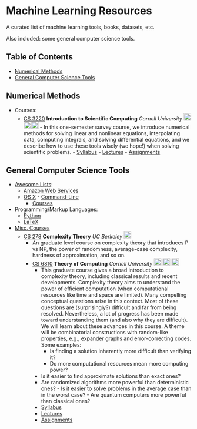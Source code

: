 # Machine Learning Resources
A curated list of machine learning tools, books, datasets, etc.

Also included: some general computer science tools.

## Table of Contents

- [Numerical Methods](#numerical-methods)
- [General Computer Science Tools](#general-computer-science-tools)

## Numerical Methods

- Courses:
  - [CS 3220](http://www.cs.cornell.edu/~bindel/class/cs3220-s12/) **Introduction to Scientific Computing** *Cornell University* <img src="https://assets-cdn.github.com/images/icons/emoji/unicode/1f4bb.png" width="20" height="20" alt="Assignments" title="Assignments" /> <img src="https://assets-cdn.github.com/images/icons/emoji/unicode/1f4dd.png" width="20" height="20" alt="Lecture Notes" title="Lecture Notes" /><img src="https://assets-cdn.github.com/images/icons/emoji/unicode/1f4da.png" width="20" height="20" alt="Readings" title="Readings" />
		- In this one-semester survey course, we introduce numerical methods for solving linear and nonlinear equations, interpolating data, computing integrals, and solving differential equations, and we describe how to use these tools wisely (we hope!) when solving scientific problems.
		- [Syllabus](http://www.cs.cornell.edu/~bindel/class/cs3220-s12/syllabus.html)
		- [Lectures](http://www.cs.cornell.edu/~bindel/class/cs3220-s12/lectures.html)
		- [Assignments](http://www.cs.cornell.edu/~bindel/class/cs3220-s12/assignments.html)

## General Computer Science Tools

- [Awesome Lists](https://github.com/sindresorhus/awesome):
    - [Amazon Web Services](https://github.com/donnemartin/awesome-aws)
    - [OS X](https://github.com/iCHAIT/awesome-osx)
	      - [Command-Line](https://github.com/herrbischoff/awesome-osx-command-line)
	  - [Courses](https://github.com/prakhar1989/awesome-courses)
- Programming/Markup Languages:
    - [Python](https://github.com/vinta/awesome-python)
    - [LaTeX](https://github.com/egeerardyn/awesome-LaTeX)
- [Misc. Courses](https://raw.githubusercontent.com/prakhar1989/awesome-courses)
    - [CS 278](http://www.cs.berkeley.edu/~luca/cs278-08/) **Complexity Theory** *UC Berkeley* <img src="https://assets-cdn.github.com/images/icons/emoji/unicode/1f4dd.png" width="20" height="20" alt="Lecture Notes" title="Lecture Notes" />
	    - An graduate level course on complexity theory that introduces P vs NP, the power of randomness, average-case complexity, hardness of approximation, and so on.
	  - [CS 6810](http://www.cs.cornell.edu/~dsteurer/complexity12/) **Theory of Computing** *Cornell University* <img src="https://assets-cdn.github.com/images/icons/emoji/unicode/1f4bb.png" width="20" height="20" alt="Assignments" title="Assignments" /> <img src="https://assets-cdn.github.com/images/icons/emoji/unicode/1f4dd.png" width="20" height="20" alt="Lecture Notes" title="Lecture Notes" /> <img src="https://assets-cdn.github.com/images/icons/emoji/unicode/1f4da.png" width="20" height="20" alt="Readings" title="Readings" />
	    -  This graduate course gives a broad introduction to complexity theory, including classical results and recent developments. Complexity theory aims to understand the power of efficient computation (when computational resources like time and space are limited). Many compelling conceptual questions arise in this context. Most of these questions are (surprisingly?) difficult and far from being resolved. Nevertheless, a lot of progress has been made toward understanding them (and also why they are difficult). We will learn about these advances in this course. A theme will be combinatorial constructions with random-like properties, e.g., expander graphs and error-correcting codes. Some examples:
		    -  Is finding a solution inherently more difficult than verifying it?
		    -  Do more computational resources mean more computing power?
	  	  -  Is it easier to find approximate solutions than exact ones?
	  	  -  Are randomized algorithms more powerful than deterministic ones?
		    -  Is it easier to solve problems in the average case than in the worst case?
		    -  Are quantum computers more powerful than classical ones?
		  - [Syllabus](http://www.cs.cornell.edu/~dsteurer/complexity12/)
	  	- [Lectures](http://www.cs.cornell.edu/~dsteurer/complexity12/#lectures)
  		- [Assignments](http://www.cs.cornell.edu/~dsteurer/complexity12/#homework)
